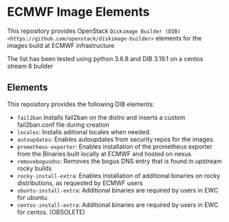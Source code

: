 
# ECMWF Image Elements

This repository provides OpenStack `Diskimage Builder (DIB)
<https://github.com/openstack/diskimage-builder>` elements for the images build at ECMWF infrastructure

The list has been tested using python 3.6.8 and DIB 3.19.1 
on a centos stream 8 builder

## Elements

This repository provides the following DIB elements:

* ``fail2ban`` Installs fail2ban on the distro and inserts a custom fail2ban.conf file during creation
* ``locales``: Installs aditional locales when needed.
* ``autoupdates``: Enables autoupdates from security repos for the images.
* ``prometheus-exporter``: Enables installation of the prometheus exporter from the Binaries built locally at ECMWF and hosted on nexus
* ``removebogusdns``: Removes the bogus DNS entry that is found in upstream rocky builds
* ``rocky-install-extra``: Enables installation of additional binaries on rocky distributions, as requested by ECMWF users
* ``ubuntu-install-extra``: Additional binaries are required by users in EWC for ubuntu. 
* ``centos-install-extra``: Additional binaries are required by users in EWC for centos. (OBSOLETE)
